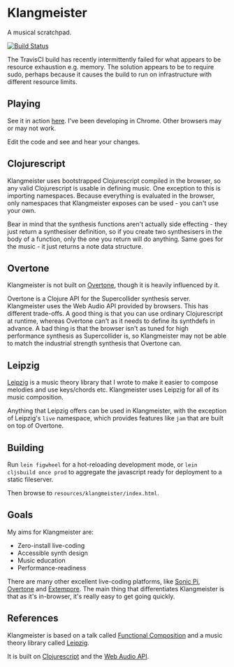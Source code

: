 Klangmeister
============

A musical scratchpad.

[![Build Status](https://travis-ci.org/ctford/klangmeister.png)](https://travis-ci.org/ctford/klangmeister)

The TravisCI build has recently intermittently failed for what appears to be resource exhaustion e.g. memory. The solution appears to be to require sudo, perhaps because it causes the build to run on infrastructure with different resource limits. 

Playing
-------

See it in action [here](http://ctford.github.io/klangmeister/). I've been developing in Chrome. Other browsers may or may not work.

Edit the code and see and hear your changes.

Clojurescript
-------------

Klangmeister uses bootstrapped Clojurescript compiled in the browser, so any valid Clojurescript is usable in defining music. One exception to this is importing namespaces. Because everything is evaluated in the browser, only namespaces that Klangmeister exposes can be used - you can't use your own.

Bear in mind that the synthesis functions aren't actually side effecting - they just return a synthesiser definition, so if you create two synthesisers in the body of a function, only the one you return will do anything. Same goes for the music - it just returns a note data structure.

Overtone
--------

Klangmeister is not built on [Overtone](https://overtone.github.io/), though it is heavily influenced by it.

Overtone is a Clojure API for the Supercollider synthesis server. Klangmeister uses the Web Audio API provided by browsers. This has different trade-offs. A good thing is that you can use ordinary Clojurescript at runtime, whereas Overtone can't as it needs to define its synthdefs in advance. A bad thing is that the browser isn't as tuned for high performance synthesis as Supercollider is, so Klangmeister may not be able to match the industrial strength synthesis that Overtone can.

Leipzig
-------

[Leipzig](https://github.com/ctford/leipzig) is a music theory library that I wrote to make it easier to compose melodies and use keys/chords etc. Klangmeister uses Leipzig for all of its music composition.

Anything that Leipzig offers can be used in Klangmeister, with the exception of Leipzig's `live` namespace, which provides features like `jam` that are built on top of Overtone.

Building
--------

Run `lein figwheel` for a hot-reloading development mode, or `lein cljsbuild once prod` to aggregate the javascript ready for deployment to a static fileserver.

Then browse to `resources/klangmeister/index.html`.

Goals
-----
My aims for Klangmeister are:
* Zero-install live-coding
* Accessible synth design
* Music education
* Performance-readiness

There are many other excellent live-coding platforms, like [Sonic Pi](http://sonic-pi.net/), [Overtone](https://overtone.github.io/) and [Extempore](http://extempore.moso.com.au/). The main thing that differentiates Klangmeister is that as it's in-browser, it's really easy to get going quickly.

References
----------
Klangmeister is based on a talk called [Functional Composition](https://www.youtube.com/watch?v=Mfsnlbd-4xQ) and a music theory library called [Leipzig](https://github.com/ctford/leipzig).

It is built on [Clojurescript](https://github.com/clojure/clojurescript) and the [Web Audio API](https://www.w3.org/TR/webaudio/).
